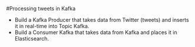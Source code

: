 #Processing tweets in Kafka

- Build a Kafka Producer that takes data from Twitter (tweets) and inserts it in real-time into Topic Kafka.
- Build a Consumer Kafka that takes data from Kafka and places it in Elasticsearch.